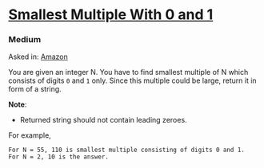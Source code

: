 # [Smallest Multiple With 0 and 1](https://www.interviewbit.com/problems/smallest-multiple-with-0-and-1/)
### Medium
Asked in: [Amazon](https://www.interviewbit.com/search/?q=Amazon)

<div class="p-html-content p-statement"><div class="p-html-content__container"><p>You are given an integer N. You have to find smallest multiple of N which consists of digits <code class="highlighter-rouge">0</code> and <code class="highlighter-rouge">1</code> only. Since this multiple could be large, return it in form of a string.</p>

<p><strong>Note</strong>:</p>
<ul>
  <li>Returned string should not contain leading zeroes.</li>
</ul>

<p>For example,</p>

<div class="highlighter-rouge"><pre class="highlight"><code>For N = 55, 110 is smallest multiple consisting of digits 0 and 1.
For N = 2, 10 is the answer.
</code></pre>
</div>
</div></div></div>
